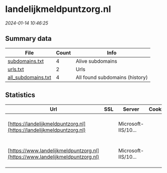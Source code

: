 # landelijkmeldpuntzorg.nl
*2024-01-14 10:46:25*
## Summary data
| File       | Count | Info |
|------------|-------|------|
|[subdomains.txt](/data/landelijkmeldpuntzorg.nl/subdomains.txt)|4|Alive subdomains|
|[urls.txt](/data/landelijkmeldpuntzorg.nl/urls.txt)|2|Urls|
|[all_subdomains.txt](/data/landelijkmeldpuntzorg.nl/all_subdomains.txt)|4|All found subdomains (history)|
## Statistics
| Url | SSL | Server | Cookie | HSTS | CSP | XFO | XXP | RP | Tech |Title |
|------------|-------|------|------|------|------|------|------|------|------|------|
|[https://landelijkmeldpuntzorg.nl](https://landelijkmeldpuntzorg.nl)| |Microsoft-IIS/10...| |:white_check_mark: |:warning: | 1:white_check_mark: | 2:white_check_mark: | 3:white_check_mark: |HSTS IIS:10.0 Windows Server|Document Moved|
|[https://www.landelijkmeldpuntzorg.nl](https://www.landelijkmeldpuntzorg.nl)| |Microsoft-IIS/10...| |:white_check_mark: |:warning: | 1:white_check_mark: | 2:white_check_mark: | 3:white_check_mark: |HSTS IIS:10.0 Windows Server|Document Moved|